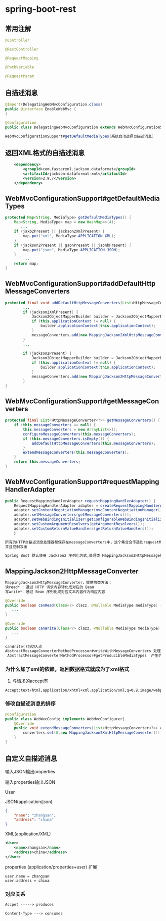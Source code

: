 # spring-boot-rest


## 常用注解


```java
@Controller

@RestController

@RequestMapping

@PathVariable

@RequestParam
```

## 自描述消息

```java
@Import(DelegatingWebMvcConfiguration.class)
public @interface EnableWebMvc {
}
```

```java
@Configuration
public class DelegatingWebMvcConfiguration extends WebMvcConfigurationSupport {}
```

```java
WebMvcConfigurationSupport#getDefaultMediaTypes(系统自动选择自描述消息)
```

## 返回XML格式的自描述消息

```xml
	<dependency>
		<groupId>com.fasterxml.jackson.dataformat</groupId>
		<artifactId>jackson-dataformat-xml</artifactId>
		<version>2.9.7</version>
	</dependency>
```


## WebMvcConfigurationSupport#getDefaultMediaTypes

```java
protected Map<String, MediaType> getDefaultMediaTypes() {
	Map<String, MediaType> map = new HashMap<>(4);
       ...
	if (jaxb2Present || jackson2XmlPresent) {
		map.put("xml", MediaType.APPLICATION_XML);
	}
	if (jackson2Present || gsonPresent || jsonbPresent) {
		map.put("json", MediaType.APPLICATION_JSON);
	}
        ...
	return map;
}
```

## WebMvcConfigurationSupport#addDefaultHttpMessageConverters

```java
protected final void addDefaultHttpMessageConverters(List<HttpMessageConverter<?>> messageConverters) {
  		...
  		if (jackson2XmlPresent) {
  			Jackson2ObjectMapperBuilder builder = Jackson2ObjectMapperBuilder.xml();
  			if (this.applicationContext != null) {
  				builder.applicationContext(this.applicationContext);
  			}
  			messageConverters.add(new MappingJackson2XmlHttpMessageConverter(builder.build()));
  		}
  		...
  		
		if (jackson2Present) {
			Jackson2ObjectMapperBuilder builder = Jackson2ObjectMapperBuilder.json();
			if (this.applicationContext != null) {
				builder.applicationContext(this.applicationContext);
			}
			messageConverters.add(new MappingJackson2HttpMessageConverter(builder.build()));
		}
}
```


## WebMvcConfigurationSupport#getMessageConverters

```java
protected final List<HttpMessageConverter<?>> getMessageConverters() {
    if (this.messageConverters == null) {
        this.messageConverters = new ArrayList<>();
        configureMessageConverters(this.messageConverters);
        if (this.messageConverters.isEmpty()) {
            addDefaultHttpMessageConverters(this.messageConverters);
        }
        extendMessageConverters(this.messageConverters);
    }
    return this.messageConverters;
}
```

## WebMvcConfigurationSupport#requestMappingHandlerAdapter

```java
public RequestMappingHandlerAdapter requestMappingHandlerAdapter() {
    RequestMappingHandlerAdapter adapter = createRequestMappingHandlerAdapter();
    adapter.setContentNegotiationManager(mvcContentNegotiationManager());
    adapter.setMessageConverters(getMessageConverters());
    adapter.setWebBindingInitializer(getConfigurableWebBindingInitializer());
    adapter.setCustomArgumentResolvers(getArgumentResolvers());
    adapter.setCustomReturnValueHandlers(getReturnValueHandlers());
    ｝

```


```html
所有的HTTP自描述消息处理器都保存在messageConverters中，这个集合会传递到requestMappingHandlerAdapter中
并且控制写出
```

```html
Spring Boot 默认使用 Jackson2 序列化方式,处理类 MappingJackson2HttpMessageConverter
```

## MappingJackson2HttpMessageConverter
```html
MappingJackson2HttpMessageConverter，提供两类方法：
读read* ：通过 HTTP 请求内容转化成对应的 Bean
写write*：通过 Bean 序列化成对应文本内容作为响应内容
```
```java
@Override
public boolean canRead(Class<?> clazz, @Nullable MediaType mediaType) {
   ...
}
	
@Override
public boolean canWrite(Class<?> clazz, @Nullable MediaType mediaType) {
   ...
}
```
```html
canWrite()为切入点
AbstractMessageConverterMethodProcessor#writeWithMessageConverters 处理匹配的类型
 AbstractMessageConverterMethodProcessor#getProducibleMediaTypes  产生的类型
```


### 为什么加了xml的依赖，返回数据格式就成为了xml格式

1. 与请求的accept有

```http
Accept:text/html,application/xhtml+xml,application/xml;q=0.9,image/webp,image/apng,/;q=0.8
```

### 修改自描述消息的排序

```java
@Configuration
public class WebWvcConfig implements WebMvcConfigurer{
    @Override
    public void extendMessageConverters(List<HttpMessageConverter<?>> converters) {
        converters.set(0,new MappingJackson2XmlHttpMessageConverter());
    }
}

```


## 自定义自描述消息

输入JSON输出properties

输入properties输出JSON

User

JSON(application/json)
```json
{
    "name": "zhangsan",
    "address": "china"
}
```

XML(application/XML)
```xml
<User>
    <name>zhangsan</name>
    <address>china</address>
</User>
```

properties (application/properties+user)
扩展
```properties
user.name = zhangsan
user.address = china
```

### 对应关系
```xml
Accpet -----> produces

Content-Type ---> consumes
```

